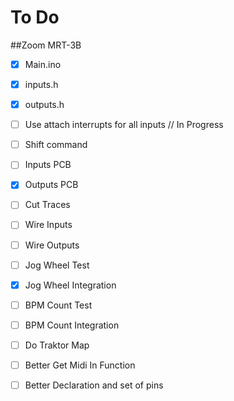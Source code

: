 # To Do 
##Zoom MRT-3B

- [x] Main.ino
- [x] inputs.h
- [x] outputs.h
- [ ] Use attach interrupts for all inputs // In Progress
- [ ] Shift command
- [ ] Inputs PCB
- [x] Outputs PCB
- [ ] Cut Traces
- [ ] Wire Inputs
- [ ] Wire Outputs
- [ ] Jog Wheel Test
- [x] Jog Wheel Integration
- [ ] BPM Count Test
- [ ] BPM Count Integration
- [ ] Do Traktor Map

- [ ] Better Get Midi In Function
- [ ] Better Declaration and set of pins
